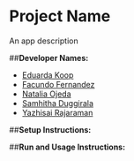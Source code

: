 # Project Name 
An app description 

##**Developer Names:**
- [Eduarda Koop](https://www.linkedin.com/in/eduarda-koop)
- [Facundo Fernandez](https://www.linkedin.com/in/facufernandez/en)
- [Natalia Ojeda](https://www.linkedin.com/in/natalia-ojeda)
- [Samhitha Duggirala](https://www.linkedin.com/in/samhitha-duggirala)
- [Yazhisai Rajaraman](https://www.linkedin.com/in/yazhisai-rajaraman-72a0281b3)

##**Setup Instructions:**

##**Run and Usage Instructions:**
